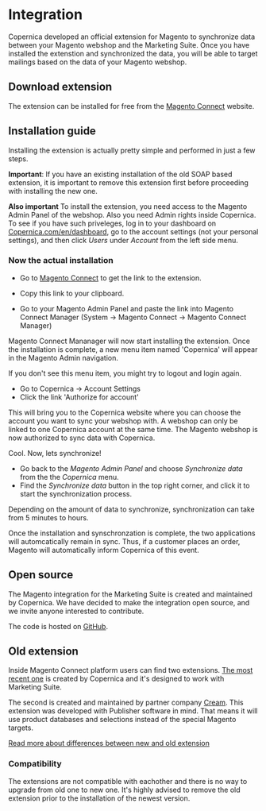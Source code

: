 # Integration

Copernica developed an official extension for Magento to synchronize data between your Magento webshop and the Marketing Suite. Once you have installed the extenstion and synchronized the data, you will 
be able to target mailings based on the data of your Magento webshop.  

## Download extension

The extension can be installed for free from the [Magento Connect](http://www.magentocommerce.com/magento-connect/copernica.html) website.

## Installation guide

Installing the extension is actually pretty simple and performed in just a few steps. 

**Important**: If you have an existing installation of the old SOAP based extension, it is important
to remove this extension first before proceeding with installing the new one.

**Also important** To install the extension, you need access to the Magento Admin Panel of the webshop. Also you need Admin rights inside Copernica. To see if you have such priveleges, log in to your dashboard on [Copernica.com/en/dashboard](https://www.copernica.com/nl/account/-/choose), go to the account settings (not your personal settings), and then click *Users* under *Account* from the left side menu.   

### Now the actual installation

*   Go to [Magento Connect](http://www.magentocommerce.com/magento-connect/copernica.html) to get the 
    link to the extension. 

*   Copy this link to your clipboard. 
*   Go to your Magento Admin Panel and paste the link into Magento Connect Manager 
    (System -> Magento Connect -> Magento Connect Manager)    

Magento Connect Mananager will now start installing the extension. Once the installation 
is complete, a new menu item named 'Copernica' will appear in the Magento Admin navigation. 

If you don't see this menu item, you might try to logout and login again. 

*   Go to Copernica -> Account Settings 
*   Click the link 'Authorize for account'

This will bring you to the Copernica website where you can choose the account 
you want to sync your webshop with. A webshop can only be linked to one Copernica 
account at the same time. The Magento webshop is now authorized to sync data with Copernica.

Cool. Now, lets synchronize!

*   Go back to the *Magento Admin Panel* and choose *Synchronize data* from the the *Copernica* menu.
*   Find the *Synchronize data* button in the top right corner, and click it to 
    start the synchronization process.

Depending on the amount of data to synchronize, synchronization can take from 5 minutes to hours. 

Once the installation and synschronzation is complete, the two applications will
automcatically remain in sync. Thus, if a customer places an order, Magento will 
automatically inform Copernica of this event. 


## Open source

The Magento integration for the Marketing Suite is created and maintained by Copernica. 
We have decided to make the integration open source, and we invite anyone interested to contribute. 

The code is hosted on  [GitHub](https://github.com/CopernicaMarketingSoftware/MAGENTO).

## Old extension

Inside Magento Connect platform users can find two extensions. [The most recent one](http://www.magentocommerce.com/magento-connect/copernica.html) is created by Copernica and it's designed to work with Marketing Suite.

The second is created and maintained by partner company [Cream](http://www.cream.nl/). This 
extension was developed with Publisher software in mind. That means it will use product databases and selections instead of the special Magento targets.

[Read more about differences between new and old extension](copernica-docs:MarketingSuite/magento-integration/integration-differences)

### Compatibility

The extensions are not compatible with eachother and there is no way to upgrade 
from old one to new one. It's highly advised to remove the old extension prior 
to the installation of the newest version.
